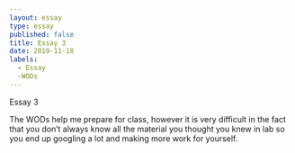 ```yaml
---
layout: essay
type: essay
published: false
title: Essay 3
date: 2019-11-18
labels:
  - Essay
  -WODs
---
```


Essay 3

The WODs help me prepare for class, however it is very difficult in the fact that you don’t always know all the material you thought you knew in lab so you end up googling a lot and making more work for yourself. 
